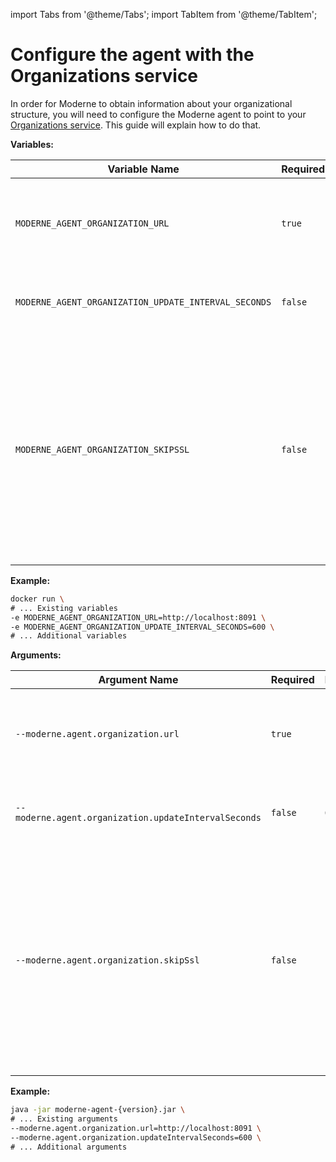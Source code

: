 import Tabs from '@theme/Tabs';
import TabItem from '@theme/TabItem';

# Configure the agent with the Organizations service

In order for Moderne to obtain information about your organizational structure, you will need to configure the Moderne agent to point to your [Organizations service](../organizations-service.md). This guide will explain how to do that.

<Tabs groupId="agent-type">
<TabItem value="oci-container" label="OCI Container">

**Variables:**

| Variable Name                                        | Required | Default | Description                                                                                                                                                                          |
|------------------------------------------------------|----------|---------|--------------------------------------------------------------------------------------------------------------------------------------------------------------------------------------|
| `MODERNE_AGENT_ORGANIZATION_URL`                     | `true`   |         | The URL of your GraphQL service that provides organization information.                                                                                                              |
| `MODERNE_AGENT_ORGANIZATION_UPDATE_INTERVAL_SECONDS` | `false`  | `600`   | Specifies how often to request your organization information.                                                                                                                        |
| `MODERNE_AGENT_ORGANIZATION_SKIPSSL`                 | `false`  | `false` | Specifies whether or not to skip SSL validation for HTTP connections to this Organization service instance. This must be set to `true` if you use a self-signed SSL/TLS certificate. |

**Example:**

```bash
docker run \
# ... Existing variables
-e MODERNE_AGENT_ORGANIZATION_URL=http://localhost:8091 \
-e MODERNE_AGENT_ORGANIZATION_UPDATE_INTERVAL_SECONDS=600 \
# ... Additional variables
```
</TabItem>

<TabItem value="executable-jar" label="Executable JAR">

**Arguments:**

| Argument Name                                        | Required | Default | Description                                                                                                                                                                          |
|------------------------------------------------------|----------|---------|--------------------------------------------------------------------------------------------------------------------------------------------------------------------------------------|
| `--moderne.agent.organization.url`                   | `true`   |         | The URL of your GraphQL service that provides organization information.                                                                                                              |
| `--moderne.agent.organization.updateIntervalSeconds` | `false`  | `600`   | Specifies how often to request your organization information.                                                                                                                        |
| `--moderne.agent.organization.skipSsl`               | `false`  | `false` | Specifies whether or not to skip SSL validation for HTTP connections to this Organization service instance. This must be set to `true` if you use a self-signed SSL/TLS certificate. |

**Example:**

```bash
java -jar moderne-agent-{version}.jar \
# ... Existing arguments
--moderne.agent.organization.url=http://localhost:8091 \
--moderne.agent.organization.updateIntervalSeconds=600 \
# ... Additional arguments
```
</TabItem>
</Tabs>
